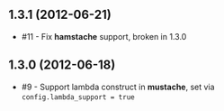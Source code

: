 ## 1.3.1 (2012-06-21)

* #11 - Fix **hamstache** support, broken in 1.3.0

## 1.3.0 (2012-06-18)

* #9 - Support lambda construct in **mustache**, set via `config.lambda_support = true`
